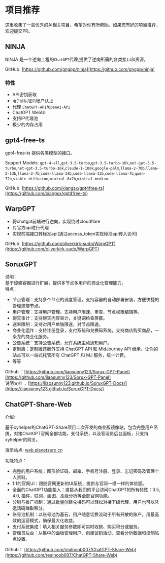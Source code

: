 # 项目推荐

这里收集了一些优秀的AI相关项目，希望对你有所帮助。如果您有好的项目推荐，欢迎提交PR。

## NINJA

NINJA 是一个逆向工程的`ChatGPT`代理,提供了逆向所需的各类接口和资源。

GitHub: [https://github.com/gngpp/ninja](https://github.com/gngpp/ninja)

### 特性

- API密钥获取
- `电子邮件`/`密码`帐户认证
- 代理 `ChatGPT-API`/`OpenAI-API`
- ChatGPT WebUI
- 支持IP代理池
- 极少的内存占用

## gpt4-free-ts

gpt4-free-ts 提供各类模型的接口。

Support Models: `gpt-4-all`,`gpt-3.5-turbo`,`gpt-3.5-turbo-16k`,`net-gpt-3.5-turbo`,`net-gpt-3.5-turbo-16k`,`claude-1-100k`,`google-palm`,`llama-2-70b`,`llama-2-13b`,`llama-2-7b`,`code-llama-34b`,`code-llama-13b`,`code-llama-7b`,`qwen-72b`,`stable-diffusion`,`mixtral-8x7b`,`mistral-medium`

GitHub: [https://github.com/xiangsx/gpt4free-ts](https://github.com/xiangsx/gpt4free-ts)

## WarpGPT

- 将chatgpt前端进行逆向，实现绕过cloudflare
- 对官方api进行代理
- 实现前端接口转标准api(通过access_token实现标准api传入访问)

GitHub: [https://github.com/oliverkirk-sudo/WarpGPT](https://github.com/oliverkirk-sudo/WarpGPT)

## SoruxGPT

说明：  
基于蟑螂容器进行扩展，提供多节点多用户的商业化管理能力。    
特点：  
- 节点管理：支持多个节点的调度管理。支持容器的自动部署安装，方便快捷的管理蟑螂节点。    
- 用户管理：支持用户管理。支持用户限速、审查、节点权限编辑等。  
- 聊天审计：支持聊天内容审计，关键词检查屏蔽。    
- 速率限制：支持对用户单独限速，对节点限速。
- 商业化运作：支持注册登录，支付系统和兑换码系统，支持商店购买商品，一条龙的商业化服务。
- 公告系统：支持公告系统，允许系统主动通知用户。
- 定制版：定制版还额外支持 ChatGPT API 和 MidJourney API 继承，让你的站点可以一站式托管所有 ChatGPT 和 MJ 服务，统一计费。  
- 等等
   
Github ：[https://github.com/liaosunny123/Sorux-GPT-Panel](https://github.com/liaosunny123/Sorux-GPT-Panel)  
说明文档 ：[https://liaosunny123.github.io/SoruxGPT-Docs/](https://liaosunny123.github.io/SoruxGPT-Docs/)  


## ChatGPT-Share-Web

介绍: 

基于xyhelper的ChatGPT-Share项目二次开发的商业版镜像站，包含完整用户系统，对接ChatGPT官网全部功能，支付系统，以及管理员后台面板，只支持xyhelper的网关。


演示站点:
[web.planetzero.cn](https://web.planetzero.cn/)

功能特点：
- 完整的用户系统：图形验证码、邮箱、手机号注册、登录、忘记密码及管理个人资料。
- 1:1的官网UI：跟随官网更新的UI系统，提供与官网一模一样的体验感。
- 全面的ChatGPT功能接入：直接从我们的平台访问ChatGPT的所有特性：3.5, 4.0, 插件，联网，画图，高级分析等全部官网功能。
- 分销与推广机制：通过批量创建兑换码可以轻松对接下级代理，用户也可以凭邀请码赚取积分。
- 账号池机制：以账号池为基石，用户随意切换流动于所有开放的账户，用最高效的运营模式，确保最大化收益。
- 支付系统集成：填入相关服务参数即可实时收款、购买积分或服务。
- 管理员后台：从集中的面板管理用户、创建营销活动、查看分析数据和控制站点设置。

Github：
[https://github.com/realnoob007/ChatGPT-Share-Web](https://github.com/realnoob007/ChatGPT-Share-Web)

